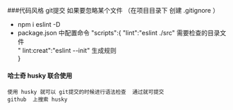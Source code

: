###代码风格 
     git提交 如果要忽略某个文件 （在项目目录下 创建 .gitignore ）
  - npm i eslint -D
  - package.json 中配置命令
      "scripts":{
         "lint":"eslint ./src"   需要检查的目录文件  
         " lint:creat":"eslint --init"    生成规则     
        } 
#### 哈士奇 husky 联合使用 
    使用 husky 就可以 git提交的时候进行语法检查  通过就可提交 
    github  上搜索 husky  

            
            
      